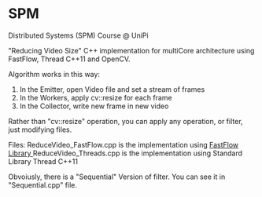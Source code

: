 # SPM

Distributed Systems (SPM) Course @ UniPi 

"Reducing Video Size" C++ implementation for multiCore architecture using FastFlow, Thread C++11 and OpenCV.

Algorithm works in this way:
1) In the Emitter, open Video file and set a stream of frames
2) In the Workers, apply cv::resize for each frame
3) In the Collector, write new frame in new video

Rather than "cv::resize" operation, you can apply any operation, or filter, just modifying files.

Files:
ReduceVideo_FastFlow.cpp is the implementation using [FastFlow Library ](http://calvados.di.unipi.it/)
ReduceVideo_Threads.cpp is the implementation using Standard Library Thread C++11 

Obvoiusly, there is a "Sequential" Version of filter. You can see it in "Sequential.cpp" file.


